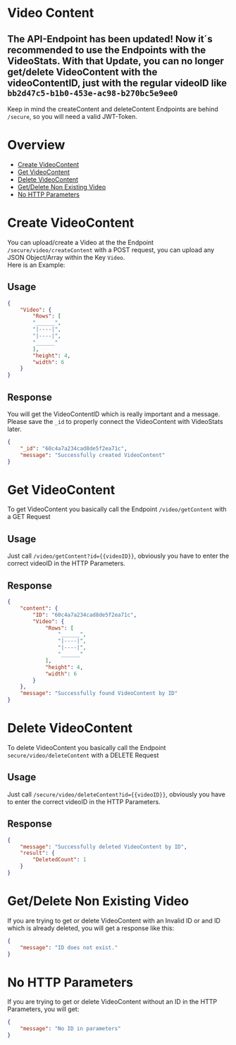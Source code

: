 # Video Content
## The API-Endpoint has been updated! Now it´s recommended to use the Endpoints with the VideoStats. With that Update, you can no longer get/delete VideoContent with the videoContentID, just with the regular videoID like ``bb2d47c5-b1b0-453e-ac98-b270bc5e9ee0`` 
Keep in mind the createContent and deleteContent Endpoints are behind ``/secure``, so you will need a valid JWT-Token.

# Overview
- [Create VideoContent](#create-videocontent)
- [Get VideoContent](#get-videocontent)
- [Delete VideoContent](#delete-videocontent)
- [Get/Delete Non Existing Video](#getdelete-non-existing-video)
- [No HTTP Parameters](#no-http-parameters)

# Create VideoContent
You can upload/create a Video at the the Endpoint ``/secure/video/createContent`` with a POST request, you can upload any JSON Object/Array within the Key ``Video``. <br>
Here is an Example:
## Usage
````json
{
    "Video": {
        "Rows": [
        "______",
        "|----|",
        "|----|",
        "______"
        ],
        "height": 4,
        "width": 6
    }
}
````
## Response
You will get the VideoContentID which is really important and a message. Please save the ``_id``  to properly connect the VideoContent with VideoStats later.
````json
{
    "_id": "60c4a7a234cad8de5f2ea71c",
    "message": "Successfully created VideoContent"
}
````

# Get VideoContent
To get VideoContent you basically call the Endpoint ``/video/getContent`` with a GET Request
## Usage
Just call ``/video/getContent?id={{videoID}}``, obviously you have to enter the correct videoID in the HTTP Parameters.
## Response
````json
{
    "content": {
        "ID": "60c4a7a234cad8de5f2ea71c",
        "Video": {
            "Rows": [
                "______",
                "|----|",
                "|----|",
                "______"
            ],
            "height": 4,
            "width": 6
        }
    },
    "message": "Successfully found VideoContent by ID"
}
````

# Delete VideoContent
To delete VideoContent you basically call the Endpoint ``secure/video/deleteContent`` with a DELETE Request
## Usage
Just call ``/secure/video/deleteContent?id={{videoID}}``, obviously you have to enter the correct videoID in the HTTP Parameters.
## Response
````json
{
    "message": "Successfully deleted VideoContent by ID",
    "result": {
        "DeletedCount": 1
    }
}
````

# Get/Delete Non Existing Video
If you are trying to get or delete VideoContent with an Invalid ID or and ID which is already deleted, you will get a response like this:
````json
{
    "message": "ID does not exist."
}
````

# No HTTP Parameters
If you are trying to get or delete VideoContent without an ID in the HTTP Parameters, you will get:
````json
{
    "message": "No ID in parameters"
}
````